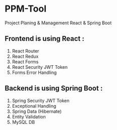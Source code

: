 # PPM-Tool
Project Planing &amp; Management React &amp; Spring Boot

Frontend is using React :
------------------------- 
1. React Router
2. React Redux
3. React Forms
4. React Security JWT Token
5. Forms Error Handling

Backend is using Spring Boot :
------------------------------
1. Spring Security JWT Token
2. Exceptional Handling 
3. Spring Data (Hibernate)
4. Entity Validation
5. MySQL DB
